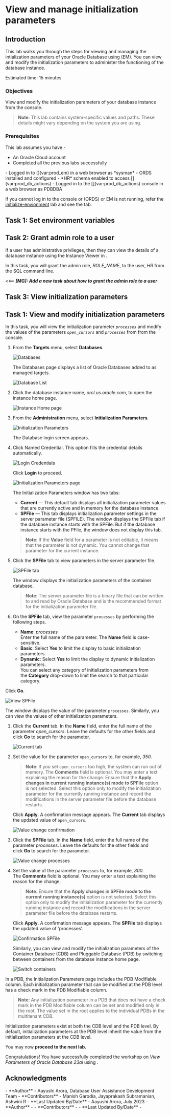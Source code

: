 ﻿<!-- Condition: EMCC -->

# View <if type="emcc">and manage</if> initialization parameters

## Introduction

<!-- Condition: EMCC, ORDS -->

This lab walks you through the steps for viewing <if type="emcc">and managing</if> the intialization parameters of your Oracle Database using <if type="db-actions">[](var:prod_db_actions_full)</if> <if type="emcc">[](var:prod_emcc_full) (EM). You can view and modify the initialization parameters to administer the functioning of the database instance</if>.

Estimated time: 15 minutes

### Objectives

<!-- Condition: EMCC, ORDS -->

View <if type="emcc">and modify</if> the initialization parameters of your database instance from <if type="emcc">[](var:prod_em)</if><if type="db-actions">the [](var:prod_db_actions) console</if>.

> **Note**: This lab contains system-specific values and paths. These details might vary depending on the system you are using.

### Prerequisites

This lab assumes you have -

 -   An Oracle Cloud account
 -   Completed all the previous labs successfully
	<!-- Condition: EMCC -->
<if type="emcc">
 -   Logged in to [](var:prod_em) in a web browser as *sysman*
</if>
<!-- Condition: ORDS -->
<if type="db-actions">
 -   ORDS installed and configured
 -   *HR* schema enabled to access [](var:prod_db_actions)
 -   Logged in to the [](var:prod_db_actions) console in a web browser as PDBDBA
</if>

<!-- Condition: EMCC, ORDS -->

If you cannot log in to <if type="db-actions">the [](var:prod_db_actions) console or [](var:prod_ords) (ORDS)</if> <if type="emcc">[](var:prod_em) or EM</if> is not running, refer the [initialize-envionment](?lab=initialize-environment) lab and see the <if type="db-actions">[](var:prod_db_actions)</if><if type="emcc">[](var:prod_em)</if> tab.

<!-- Condition: ORDS -->

<if type="db-actions">

## Task 1: Set environment variables

<!-- Building-Block: ORDS -->

[](include:ords-view-params-task-set-env-var)

## Task 2: Grant admin role to a user

If a user has administrative privileges, then they can view the details of a database instance using the Instance Viewer in [](var:prod_db_actions).

In this task, you will grant the admin role, *ROLE_NAME*, to the user, *HR* from the SQL command line. 

<<== ***[MG]: Add a new task about how to grant the admin role to a user***

## Task 3: View initialization parameters
</if>

<!-- Condition: EMCC -->

<if type="emcc">

## Task 1: View and modify initialization parameters
</if>

<!-- Condition: EMCC, ORDS -->

In this task, you will view the initialization parameter *`processes`* <if type="emcc">and modify the values of the parameters *`open_cursors`* and *`processes`* from [](var:prod_em)</if><if type="db-actions">from the [](var:prod_db_actions) console</if>.

<!-- Building-Block: ORDS -->

<if type="db-actions">

[](include:ords-task-view-init-params)

</if>

<!-- Condition: EMCC -->

<if type="emcc">

1.  From the **Targets** menu, select **Databases**.

    ![Databases](./../manage-initialization-parameters/images/emcc-target-db.png " ")

    The Databases page displays a list of Oracle Databases added to [](var:prod_em) as managed targets.

    ![Database List](./../manage-initialization-parameters/images/emcc-dbvalues.png " ")

1.  Click the database instance name, *orcl.us.oracle.com*, to open the instance home page.

    ![Instance Home page](./../manage-initialization-parameters/images/emcc-instance-hompage.png " ")

1.  From the **Administration** menu, select **Initialization Parameters**.

    ![Initialization Parameters](./../manage-initialization-parameters/images/initialize-parameters.png " ")

    The Database login screen appears.

1.  Click Named Credential. This option fills the credential details automatically.

    ![Login Credentials](./../manage-initialization-parameters/images/db-login.png " ")

    Click **Login** to proceed.

    ![Initialization Parameters page](./../manage-initialization-parameters/images/initializeparameters-login.png " ")

    The Initialization Parameters window has two tabs:

     - **Current** — This default tab displays all initialization parameter values that are currently active and in memory for the database instance.
     - **SPFile** — This tab displays initialization parameter settings in the server parameter file (SPFILE). The window displays the SPFile tab if the database instance starts with the SPFile. But if the database instance starts with the PFile, the window does not display this tab.

     > **Note**: If the **Value** field for a parameter is not editable, it means that the parameter is not dynamic. You cannot change that parameter for the current instance.

1.  Click the **SPFile** tab to view parameters in the server parameter file.

    ![SPFile tab](./../manage-initialization-parameters/images/spfile.png " ")

    The window displays the initialization parameters of the container database.

     > **Note**: The server parameter file is a binary file that can be written to and read by Oracle Database and is the recommended format for the initialization parameter file.

1. On the **SPFile** tab, view the parameter `processes` by performing the following steps.

     - **Name**: *processes*   
	 Enter the full name of the parameter. The **Name** field is case-sensitive.
     - **Basic**: Select **Yes** to limit the display to basic initialization parameters.
     - **Dynamic**: Select **Yes** to limit the display to dynamic initialization parameters.   
	 You can select any category of initialization parameters from the **Category** drop-down to limit the search to that particular category.

  Click **Go**.

  ![View SPFile](./../manage-initialization-parameters/images/view-processes-spfile.png " ")

  The window displays the value of the parameter `processes`. Similarly, you can view the values of other initialization parameters.

1.  Click the **Current** tab. In the **Name** field, enter the full name of the parameter *open_cursors*. Leave the defaults for the other fields and click **Go** to search for the parameter.

    ![Current tab](./../manage-initialization-parameters/images/currenttab.png " ")

1.  Set the value for the parameter `open_cursors` to, for example, *350*.

    > **Note**: If you set `open_cursors` too high, the system can run out of memory. The **Comments** field is optional. You may enter a text explaining the reason for the change. Ensure that the **Apply changes in current running instance(s) mode to SPFile** option is not selected. Select this option only to modify the initialization parameter for the currently running instance and record the modifications in the server parameter file before the database restarts.

    Click **Apply**. A confirmation message appears. The **Current** tab displays the updated value of `open_cursors`.

    ![Value change confirmation](./../manage-initialization-parameters/images/valuechange-confirmation.png " ")

1.  Click the **SPFile** tab. In the **Name** field, enter the full name of the parameter *processes*. Leave the defaults for the other fields and click **Go** to search for the parameter.

    ![Value change processes](./../manage-initialization-parameters/images/edit-processes-spfile.png " ")

1. Set the value of the parameter `processes` to, for example, *300*.   
   The **Comments** field is optional. You may enter a text explaining the reason for the change.

    > **Note**: Ensure that the **Apply changes in SPFile mode to the current running instance(s)** option is not selected. Select this option only to modify the initialization parameter for the currently running instance and record the modifications in the server parameter file before the database restarts.

    Click **Apply**. A confirmation message appears. The **SPFile** tab displays the updated value of 'processes'.

    ![Confirmation SPFile](./../manage-initialization-parameters/images/updated-spfile-message.png " ")

    Similarly, you can view and modify the initialization parameters of the Container Database (CDB) and Pluggable Database (PDB) by switching between containers from the database instance home page.

    ![Switch containers](./../manage-initialization-parameters/images/switch-containers.png " ")

In a PDB, the Initialization Parameters page includes the PDB Modifiable column. Each initialization parameter that can be modified at the PDB level has a check mark in the PDB Modifiable column.

> **Note**: Any initialization parameter in a PDB that does not have a check mark in the PDB Modifiable column can be set and modified only in the root. The value set in the root applies to the individual PDBs in the multitenant CDB.

Initialization parameters exist at both the CDB level and the PDB level. By default, initialization parameters at the PDB level inherit the value from the initialization parameters at the CDB level. 

You may now **proceed to the next lab.**
</if>

<!-- Condition: ORDS -->

<if type="db-actions">

Congratulations! You have successfully completed the workshop on *View Parameters of Oracle Database 23ai* using [](var:prod_db_actions_full).

</if>

## Acknowledgments

<!-- Condition: EMCC -->

<if type="emcc">
 -   **Author** - Aayushi Arora, Database User Assistance Development Team
 -   **Contributors** - Manish Garodia, Jayaprakash Subramanian, Ashwini R
 -   **Last Updated By/Date** - Aayushi Arora, July 2023
</if>

<!-- Condition: ORDS -->

<if type="db-actions">
 - **Author** -
 - **Contributors** -
 - **Last Updated By/Date** -
</if>

<!--

Legends -

    "prod_em": "Oracle Enterprise Manager",
    "prod_emcc_full": "Oracle Enterprise Manager Cloud Control",
    "prod_db_actions": "Database Actions",
    "prod_db_actions_full": "Oracle Database Actions",
    "prod_ords": "Oracle REST Data Services"


Building Blocks - 

	"em-intro-about": "./../../../../dba-essentials-series-23ai/manage-instance-memory-23ai/intro-instance-memory/building-blocks-em/em-manage-instance-intro-about-this-workshop.txt",
	"em-intro-db-instance": "./../../../../dba-essentials-series-23ai/manage-instance-memory-23ai/intro-instance-memory/building-blocks-em/em-manage-instance-intro-app1-db-instance.txt",
	"em-intro-shutdown-db": "./../../../../dba-essentials-series-23ai/manage-instance-memory-23ai/intro-instance-memory/building-blocks-em/em-manage-instance-intro-app1-shutdown-db-instance.txt",
	"em-intro-start-db": "./../../../../dba-essentials-series-23ai/manage-instance-memory-23ai/intro-instance-memory/building-blocks-em/em-manage-instance-intro-app1-start-db-instance.txt",
	"em-intro-auto-mem-mgmt": "./../../../../dba-essentials-series-23ai/manage-instance-memory-23ai/intro-instance-memory/building-blocks-em/em-manage-instance-intro-app2-auto-mem-mgmt.txt",
	"em-intro-db-mem-mgmt": "./../../../../dba-essentials-series-23ai/manage-instance-memory-23ai/intro-instance-memory/building-blocks-em/em-manage-instance-intro-app2-mem-mgmt-db-instance.txt",
	"ords-intro-about-db-actions": "./../../intro-db-instance/building-blocks-ords/ords-view-params-intro-app2-about-db-actions.txt",
	"ords-view-params-task-set-env-var": "./../../intro-db-instance/building-blocks-ords/ords-view-params-task-set-env-var.txt",
	"ords-task-view-init-params": "./../../intro-db-instance/building-blocks-ords/ords-view-params-task-view-initialization-params.txt"


Conditions - 

	"db-actions":"Database Actions",
	"emcc":"Oracle Enterprise Manager"

-->

